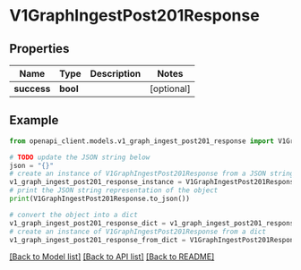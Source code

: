 # V1GraphIngestPost201Response


## Properties

Name | Type | Description | Notes
------------ | ------------- | ------------- | -------------
**success** | **bool** |  | [optional] 

## Example

```python
from openapi_client.models.v1_graph_ingest_post201_response import V1GraphIngestPost201Response

# TODO update the JSON string below
json = "{}"
# create an instance of V1GraphIngestPost201Response from a JSON string
v1_graph_ingest_post201_response_instance = V1GraphIngestPost201Response.from_json(json)
# print the JSON string representation of the object
print(V1GraphIngestPost201Response.to_json())

# convert the object into a dict
v1_graph_ingest_post201_response_dict = v1_graph_ingest_post201_response_instance.to_dict()
# create an instance of V1GraphIngestPost201Response from a dict
v1_graph_ingest_post201_response_from_dict = V1GraphIngestPost201Response.from_dict(v1_graph_ingest_post201_response_dict)
```
[[Back to Model list]](../README.md#documentation-for-models) [[Back to API list]](../README.md#documentation-for-api-endpoints) [[Back to README]](../README.md)


